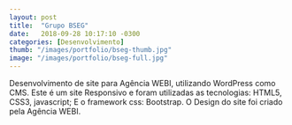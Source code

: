 ```yaml
---
layout: post
title:  "Grupo BSEG"
date:   2018-09-28 10:17:10 -0300
categories: [Desenvolvimento]
thumb: "/images/portfolio/bseg-thumb.jpg"
image: "/images/portfolio/bseg-full.jpg"
---
```

Desenvolvimento de site para Agência WEBI, utilizando WordPress como CMS.
Este é um site Responsivo e foram utilizadas as tecnologias: HTML5, CSS3, javascript; E o framework css: Bootstrap.
O Design do site foi criado pela Agência WEBI.